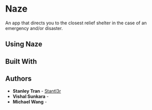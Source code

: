 # Naze
An app that directs you to the closest relief shelter in the case of an emergency and/or disaster. 

## Using Naze

## Built With

## Authors
* **Stanley Tran** - [Stantl3r](https://github.com/Stantl3r/Naze)
* **Vishal Sunkara** - 
* **Michael Wang** - 
